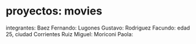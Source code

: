 # proyectos: movies

integrantes:
Baez Fernando:
Lugones Gustavo:
Rodriguez Facundo: edad 25, ciudad Corrientes
Ruiz Miguel:
Moriconi Paola: